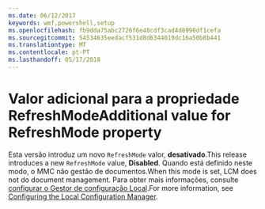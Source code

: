 ```yaml
---
ms.date: 06/12/2017
keywords: wmf,powershell,setup
ms.openlocfilehash: fb9dda75abc2726f6e48cdf3cad4d8990df1cefa
ms.sourcegitcommit: 54534635eedacf531d8d6344019dc16a50b8b441
ms.translationtype: MT
ms.contentlocale: pt-PT
ms.lasthandoff: 05/17/2018
---
```

# <a name="additional-value-for-refreshmode-property"></a><span data-ttu-id="7659f-102">Valor adicional para a propriedade RefreshMode</span><span class="sxs-lookup"><span data-stu-id="7659f-102">Additional value for RefreshMode property</span></span>

<span data-ttu-id="7659f-103">Esta versão introduz um novo `RefreshMode` valor, **desativado**.</span><span class="sxs-lookup"><span data-stu-id="7659f-103">This release introduces a new `RefreshMode` value, **Disabled**.</span></span> <span data-ttu-id="7659f-104">Quando está definido neste modo, o MMC não gestão de documentos.</span><span class="sxs-lookup"><span data-stu-id="7659f-104">When this mode is set, LCM does not do document management.</span></span> <span data-ttu-id="7659f-105">Para obter mais informações, consulte [configurar o Gestor de configuração Local](https://msdn.microsoft.com/powershell/dsc/metaconfig).</span><span class="sxs-lookup"><span data-stu-id="7659f-105">For more information, see [Configuring the Local Configuration Manager](https://msdn.microsoft.com/powershell/dsc/metaconfig).</span></span>
